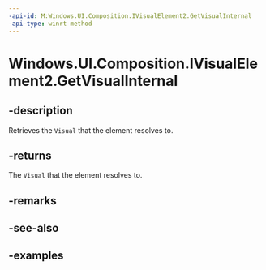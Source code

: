 ```yaml
---
-api-id: M:Windows.UI.Composition.IVisualElement2.GetVisualInternal
-api-type: winrt method
---
```


# Windows.UI.Composition.IVisualElement2.GetVisualInternal

<!--
public Windows.UI.Composition.Visual GetVisualInternal ();
-->


## -description

Retrieves the `Visual` that the element resolves to.

## -returns

The `Visual` that the element resolves to.

## -remarks

## -see-also

## -examples


